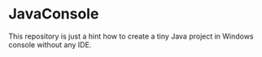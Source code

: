# JavaConsole

This repository is just a hint how to create a tiny Java project in Windows console without any IDE.

